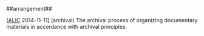 ##arrangement##

\[[ALIC](http://www.archives.gov/research/alic/reference/archives-resources/terminology.html) 2014-11-11\] (archival)    The archival process of organizing documentary materials in accordance with archival principles.
